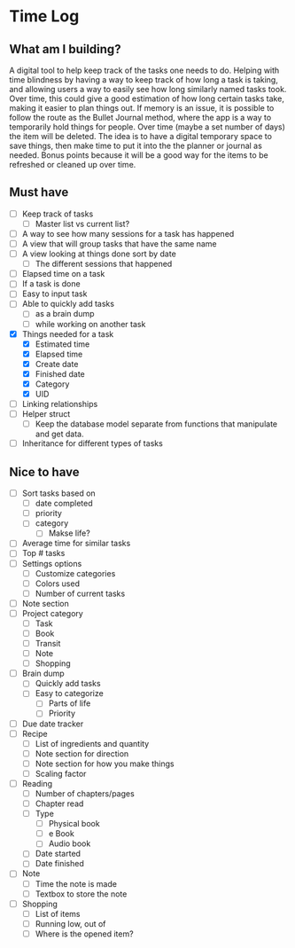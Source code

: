 # Time Log

## What am I building?
A digital tool to help keep track of the tasks one needs to do. Helping with time blindness by having a way to keep track of how long a task is taking, and allowing users a way to easily see how long similarly named tasks took. Over time, this could give a good estimation of how long certain tasks take, making it easier to plan things out.  If memory is an issue, it is possible to follow the route as the Bullet Journal method, where the app is a way to temporarily hold things for people. Over time (maybe a set number of days) the item will be deleted. The idea is to have a digital temporary space to save things, then make time to put it into the the planner or journal as needed. Bonus points because it will be a good way for the items to be refreshed or cleaned up over time. 
## Must have
- [ ] Keep track of tasks
	- [ ] Master list vs current list?
- [ ] A way to see how many sessions for a task has happened
- [ ] A view that will group tasks that have the same name
- [ ] A view looking at things done sort by date
	- [ ] The different sessions that happened
- [ ] Elapsed time on a task
- [ ] If a task is done
- [ ] Easy to input task
- [ ] Able to quickly add tasks
	- [ ] as a brain dump
	- [ ] while working on another task
- [x] Things needed for a task
    - [x] Estimated time
    - [x] Elapsed time
    - [x] Create date
    - [x] Finished date
    - [x] Category
    - [x] UID
- [ ] Linking relationships
- [ ] Helper struct
	- [ ] Keep the database model separate from functions that manipulate and get data.
- [ ] Inheritance for different types of tasks
## Nice to have
- [ ] Sort tasks based on
	- [ ] date completed
	- [ ] priority
	- [ ] category
		- [ ] Makse life?
- [ ] Average time for similar tasks
- [ ] Top # tasks
- [ ] Settings options
	- [ ] Customize categories
	- [ ] Colors used
	- [ ] Number of current tasks
- [ ] Note section
- [ ] Project category
	- [ ] Task
	- [ ] Book
	- [ ] Transit
	- [ ] Note
	- [ ] Shopping
- [ ] Brain dump
	- [ ] Quickly add tasks
	- [ ] Easy to categorize
		- [ ] Parts of life
		- [ ] Priority
- [ ] Due date tracker
- [ ] Recipe
	- [ ] List of ingredients and quantity
	- [ ] Note section for direction
	- [ ] Note section for how you make things
	- [ ] Scaling factor
- [ ] Reading
	- [ ] Number of chapters/pages
	- [ ] Chapter read
	- [ ] Type
		- [ ] Physical book
		- [ ] e Book
		- [ ] Audio book
	- [ ] Date started
	- [ ] Date finished
- [ ] Note
	- [ ] Time the note is made
	- [ ] Textbox to store the note
- [ ] Shopping
	- [ ] List of items
	- [ ] Running low, out of
	- [ ] Where is the opened item?
